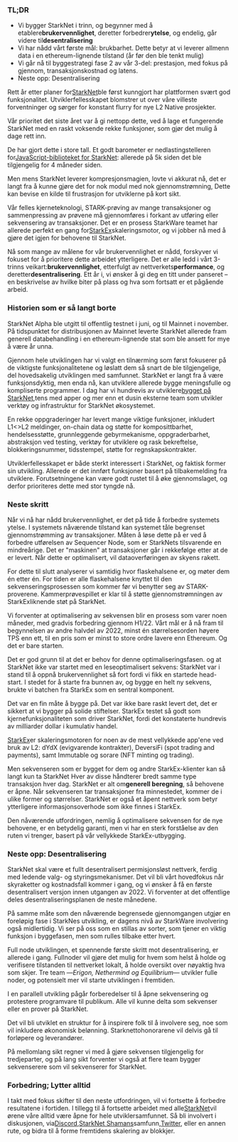 ### TL;DR

* Vi bygger StarkNet i trinn, og begynner med å etablere**brukervennlighet**, deretter forbedrer**ytelse**, og endelig, går videre til**desentralisering**
* Vi har nådd vårt første mål: brukbarhet. Dette betyr at vi leverer allmenn data i en ethereum-lignende tilstand (år før den ble tenkt mulig)
* Vi går nå til byggestrategi fase 2 av vår 3-del: prestasjon, med fokus på gjennom, transaksjonskostnad og latens.
* Neste opp: Desentralisering

Rett år etter planer for[StarkNet](https://starknet.io/)ble først kunngjort har plattformen svært god funksjonalitet. Utviklerfellesskapet blomstrer ut over våre villeste forventninger og sørger for konstant flurry for nye L2 Native prosjekter.

Vår prioritet det siste året var å gi nettopp dette, ved å lage et fungerende StarkNet med en raskt voksende rekke funksjoner, som gjør det mulig å dage rett inn.

De har gjort dette i store tall. Et godt barometer er nedlastingstelleren for[JavaScript-biblioteket for StarkNet](https://www.starknetjs.com/): allerede på 5k siden det ble tilgjengelig for 4 måneder siden.

Men mens StarkNet leverer kompresjonsmagien, lovte vi akkurat nå, det er langt fra å kunne gjøre det for nok modul med nok gjennomstrømning, Dette kan bevise en kilde til frustrasjon for utviklerne på kort sikt.

Vår felles kjerneteknologi, STARK-prøving av mange transaksjoner og sammenpressing av prøvene må gjennomføres i forkant av utføring eller sekvensering av transaksjoner. Det er en prosess StarkWare teamet har allerede perfekt en gang for[StarkEx](https://starkware.co/starkex/)skaleringsmotor, og vi jobber nå med å gjøre det igjen for behovene til StarkNet.

Nå som mange av målene for vår brukervennlighet er nådd, forskyver vi fokuset for å prioritere dette arbeidet ytterligere. Det er alle ledd i vårt 3-trinns veikart:**brukervennlighet**, etterfulgt av nettverkets**performance**, og deretter**desentralisering**. Ett år i, vi ønsker å gi deg en titt under panseret – en beskrivelse av hvilke biter på plass og hva som fortsatt er et pågående arbeid.

### Historien som er så langt borte

StarkNet Alpha ble utgitt til offentlig testnet i juni, og til Mainnet i november. På tidspunktet for distribusjonen av Mainnet leverte StarkNet allerede fram generell databehandling i en ethereum-lignende stat som ble ansett for mye å være år unna.

Gjennom hele utviklingen har vi valgt en tilnærming som først fokuserer på de viktigste funksjonalitetene og løslatt dem så snart de ble tilgjengelige, del hovedsakelig utviklingen med samfunnet. StarkNet er langt fra å være funksjonsdyktig, men enda nå, kan utviklere allerede bygge meningsfulle og kompliserte programmer. I dag har vi hundrevis av utviklere[bygget på StarkNet,](https://starkware.notion.site/Projects-Building-on-StarkNet-a33dee55778a4515a9be9bdae02ee682)tens med apper og mer enn et dusin eksterne team som utvikler verktøy og infrastruktur for StarkNet økosystemet.

En rekke oppgraderinger har levert mange viktige funksjoner, inkludert L1<>L2 meldinger, on-chain data og støtte for komposittbarhet, hendelsesstøtte, grunnleggende gebyrmekanisme, oppgraderbarhet, abstraksjon ved testing, verktøy for utviklere og rask bekreftelse, blokkeringsnummer, tidsstempel, støtte for regnskapskontrakter.

Utviklerfellesskapet er både sterkt interessert i StarkNet, og faktisk former sin utvikling. Allerede er det innført funksjoner basert på tilbakemelding fra utviklere. Forutsetningene kan være godt rustet til å øke gjennomslaget, og derfor prioriteres dette med stor tyngde nå.

### Neste skritt

Når vi nå har nådd brukervennlighet, er det på tide å forbedre systemets ytelse. I systemets nåværende tilstand kan systemet tåle begrenset gjennomstrømming av transaksjoner. Måten å løse dette på er ved å forbedre utførelsen av Sequencer Node, som er StarkNets tilsvarende en mindreårige. Det er "maskinen" at transaksjoner går i rekkefølge etter at de er levert. Når dette er optimalisert, vil dataoverføringen av skyens rakett.

For dette til slutt analyserer vi samtidig hvor flaskehalsene er, og møter dem én etter én. For tiden er alle flaskehalsene knyttet til den sekvenseringsprosessen som kommer før vi benytter seg av STARK-proverene. Kammerprøvespillet er klar til å støtte gjennomstrømningen av StarkExliknende støt på StarkNet.

Vi forventer at optimalisering av sekvensen blir en prosess som varer noen måneder, med gradvis forbedring gjennom H1/22. Vårt mål er å nå fram til begynnelsen av andre halvdel av 2022, minst én størrelsesorden høyere TPS enn ett, til en pris som er minst to store ordre lavere enn Ethereum. Og det er bare starten.

Det er god grunn til at det er behov for denne optimaliseringsfasen. og at StarkNet ikke var startet med en leseoptimalisert sekvens: StarkNet var i stand til å oppnå brukervennlighet så fort fordi vi fikk en startede head-start. I stedet for å starte fra bunnen av, og bygge en helt ny sekvens, brukte vi batchen fra StarkEx som en sentral komponent.

Det var en fin måte å bygge på. Det var ikke bare raskt levert det, det er sikkert at vi bygger på solide stiftelser. StarkEx testet så godt som kjernefunksjonaliteten som driver StarkNet, fordi det konstaterte hundrevis av milliarder dollar i kumulativ handel.

[StarkEx](https://starkware.co/starkex/)er skaleringsmotoren for noen av de mest vellykkede app'ene ved bruk av L2: dYdX (evigvarende kontrakter), DeversiFi (spot trading and payments), samt Immutable og sorare (NFT minting og trading).

Men sekvenseren som er bygget for dem og andre StarkEx-klienter kan så langt kun ta StarkNet Hver av disse håndterer bredt samme type transaksjon hver dag. StarkNet er alt om**generell beregning**, så behovene er åpne. Når sekvenseren tar transaksjoner fra minnestedet, kommer de i ulike former og størrelser. StarkNet er også et åpent nettverk som betyr ytterligere informasjonsoverhode som ikke finnes i StarkEx.

Den nåværende utfordringen, nemlig å optimalisere sekvensen for de nye behovene, er en betydelig garanti, men vi har en sterk forståelse av den ruten vi trenger, basert på vår vellykkede StarkEx-utbygging.

### Neste opp: Desentralisering

StarkNet skal være et fullt desentralisert permisjonsløst nettverk, ferdig med ledende valg- og styringsmekanismer. Det vil bli vårt hovedfokus når skyraketter og kostnadsfall kommer i gang, og vi ønsker å få en første desentralisert versjon innen utgangen av 2022. Vi forventer at det offentlige deles desentraliseringsplanen de neste månedene.

På samme måte som den nåværende begrensede gjennomgangen utgjør en foreløpig fase i StarkNes utvikling, er dagens nivå av StarkWare involvering også midlertidig. Vi ser på oss som en stillas av sorter, som tjener en viktig funksjon i byggefasen, men som rulles tilbake etter hvert.

Full node utviklingen, et spennende første skritt mot desentralisering, er allerede i gang. Fullnoder vil gjøre det mulig for hvem som helst å holde og verifisere tilstanden til nettverket lokalt, å holde oversikt over nøyaktig hva som skjer. Tre team —*Erigon, Nethermind og Equilibrium*— utvikler fulle noder, og potensielt mer vil starte utviklingen i fremtiden.

I en parallell utvikling pågår forberedelser til å åpne sekvensering og protestere programvare til publikum. Alle vil kunne delta som sekvenser eller en prover på StarkNet.

Det vil bli utviklet en struktur for å inspirere folk til å involvere seg, noe som vil inkludere økonomisk belønning. Starknettohonorarene vil delvis gå til forløpere og leverandører.

På mellomlang sikt regner vi med å gjøre sekvensen tilgjengelig for tredjeparter, og på lang sikt forventer vi også at flere team bygger sekvenserere som vil sekvenserer for StarkNet.

### Forbedring; Lytter alltid

I takt med fokus skifter til den neste utfordringen, vil vi fortsette å forbedre resultatene i fortiden. I tillegg til å fortsette arbeidet med alle[StarkNet](https://starknet.io/)vil ørene våre alltid være åpne for hele utviklersamfunnet. Så bli involvert i diskusjonen, via[Discord](https://discord.com/invite/uJ9HZTUk2Y),[StarkNet Shamans](https://www.google.com/search?client=safari&rls=en&q=StarkNet+Shamans&ie=UTF-8&oe=UTF-8)samfunn,[Twitter](https://twitter.com/Starknet_Intern), eller en annen rute, og bidra til å forme fremtidens skalering av blokkjer.